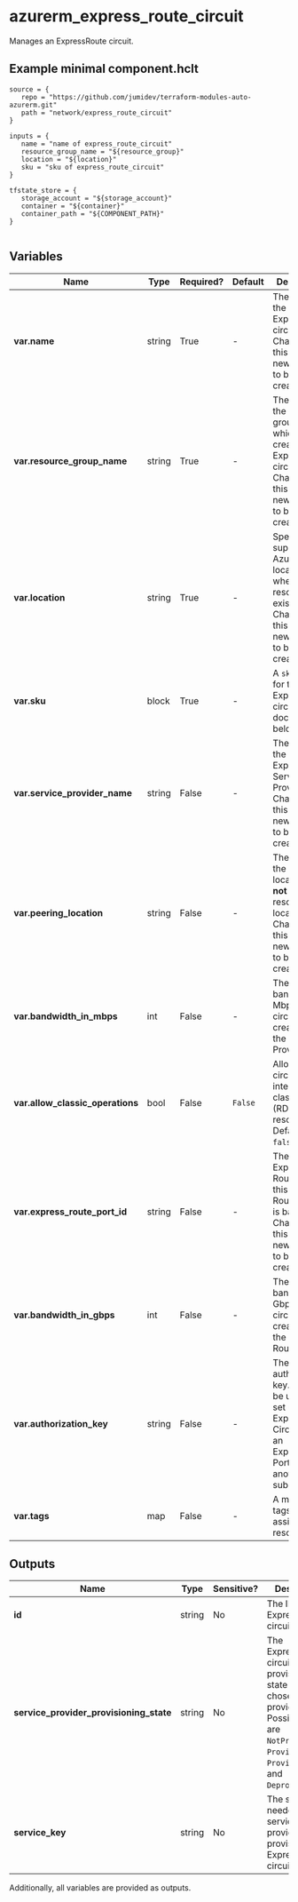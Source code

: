 # azurerm_express_route_circuit

Manages an ExpressRoute circuit.

## Example minimal component.hclt

```hcl
source = {
   repo = "https://github.com/jumidev/terraform-modules-auto-azurerm.git" 
   path = "network/express_route_circuit" 
}

inputs = {
   name = "name of express_route_circuit" 
   resource_group_name = "${resource_group}" 
   location = "${location}" 
   sku = "sku of express_route_circuit" 
}

tfstate_store = {
   storage_account = "${storage_account}" 
   container = "${container}" 
   container_path = "${COMPONENT_PATH}" 
}


```

## Variables

| Name | Type | Required? |  Default  |  Description |
| ---- | ---- | --------- |  ----------- | ----------- |
| **var.name** | string | True | -  |  The name of the ExpressRoute circuit. Changing this forces a new resource to be created. | 
| **var.resource_group_name** | string | True | -  |  The name of the resource group in which to create the ExpressRoute circuit. Changing this forces a new resource to be created. | 
| **var.location** | string | True | -  |  Specifies the supported Azure location where the resource exists. Changing this forces a new resource to be created. | 
| **var.sku** | block | True | -  |  A `sku` block for the ExpressRoute circuit as documented below. | 
| **var.service_provider_name** | string | False | -  |  The name of the ExpressRoute Service Provider. Changing this forces a new resource to be created. | 
| **var.peering_location** | string | False | -  |  The name of the peering location and **not** the Azure resource location. Changing this forces a new resource to be created. | 
| **var.bandwidth_in_mbps** | int | False | -  |  The bandwidth in Mbps of the circuit being created on the Service Provider. | 
| **var.allow_classic_operations** | bool | False | `False`  |  Allow the circuit to interact with classic (RDFE) resources. Defaults to `false`. | 
| **var.express_route_port_id** | string | False | -  |  The ID of the Express Route Port this Express Route Circuit is based on. Changing this forces a new resource to be created. | 
| **var.bandwidth_in_gbps** | int | False | -  |  The bandwidth in Gbps of the circuit being created on the Express Route Port. | 
| **var.authorization_key** | string | False | -  |  The authorization key. This can be used to set up an ExpressRoute Circuit with an ExpressRoute Port from another subscription. | 
| **var.tags** | map | False | -  |  A mapping of tags to assign to the resource. | 



## Outputs

| Name | Type | Sensitive? | Description |
| ---- | ---- | --------- | --------- |
| **id** | string | No  | The ID of the ExpressRoute circuit. | 
| **service_provider_provisioning_state** | string | No  | The ExpressRoute circuit provisioning state from your chosen service provider. Possible values are `NotProvisioned`, `Provisioning`, `Provisioned`, and `Deprovisioning`. | 
| **service_key** | string | No  | The string needed by the service provider to provision the ExpressRoute circuit. | 

Additionally, all variables are provided as outputs.

